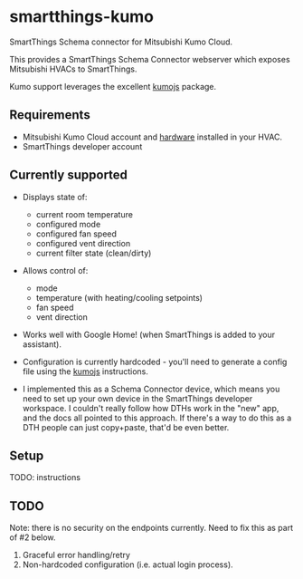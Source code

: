 # smartthings-kumo
SmartThings Schema connector for Mitsubishi Kumo Cloud.

This provides a SmartThings Schema Connector webserver which exposes Mitsubishi HVACs to SmartThings. 

Kumo support leverages the excellent [kumojs](https://github.com/sushilks/kumojs) package.

## Requirements

* Mitsubishi Kumo Cloud account and [hardware](https://smile.amazon.com/Wireless-Control-Interface-Mitsubishi-PACUSWHS002WF1/dp/B019PBL9W2) installed in your 
HVAC.
* SmartThings developer account

## Currently supported

* Displays state of:
    * current room temperature
    * configured mode
    * configured fan speed
    * configured vent direction
    * current filter state (clean/dirty)
* Allows control of:
    * mode
    * temperature (with heating/cooling setpoints)
    * fan speed
    * vent direction
* Works well with Google Home! (when SmartThings is added to your assistant).
    
* Configuration is currently hardcoded - you'll need to generate a config file using the [kumojs](https://github.com/sushilks/kumojs) instructions.
* I implemented this as a Schema Connector device, which means you need to set up your own device in the SmartThings developer workspace. I couldn't really
follow how DTHs work in the "new" app, and the docs all pointed to this approach. If there's a way to do this as a DTH people can just copy+paste, that'd be
even better.

## Setup

TODO: instructions

## TODO

Note: there is no security on the endpoints currently. Need to fix this as part of #2 below.

1. Graceful error handling/retry
1. Non-hardcoded configuration (i.e. actual login process).